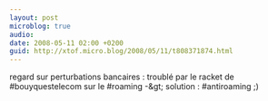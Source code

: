 ```yaml
---
layout: post
microblog: true
audio: 
date: 2008-05-11 02:00 +0200
guid: http://xtof.micro.blog/2008/05/11/t808371874.html
---
```

regard sur perturbations bancaires : troublé par le racket de #bouyquestelecom sur le #roaming -&amp;gt; solution : #antiroaming ;)
